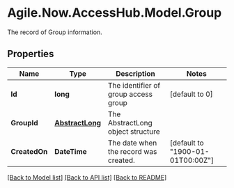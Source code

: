 # Agile.Now.AccessHub.Model.Group
The record of Group information.

## Properties

Name | Type | Description | Notes
------------ | ------------- | ------------- | -------------
**Id** | **long** | The identifier of group access group | [default to 0]
**GroupId** | [**AbstractLong**](AbstractLong.md) | The AbstractLong object structure | 
**CreatedOn** | **DateTime** | The date when the record was created. | [default to "1900-01-01T00:00Z"]

[[Back to Model list]](../../README.md#documentation-for-models) [[Back to API list]](../../README.md#documentation-for-api-endpoints) [[Back to README]](../../README.md)

